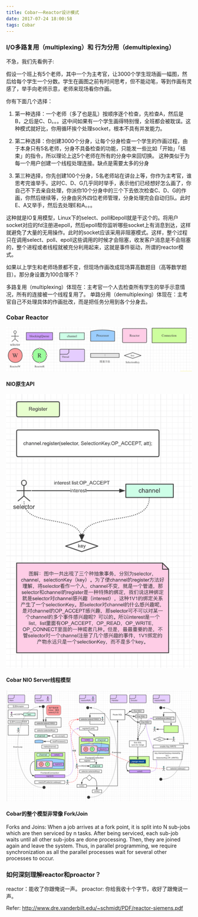 ```yaml
---
title: Cobar——Reactor设计模式
date: 2017-07-24 18:00:58
tags: Cobar
---
```


### I/O多路复用（multiplexing）和 行为分用（demultiplexing）

不急，我们先看例子:

假设一个班上有5个老师，其中一个为主考官，让3000个学生现场画一幅图，然后给每个学生一个分数。学生在画图之前有时间思考，但不能动笔，等到作画有灵感了，举手向老师示意，老师来现场看你作画。

你有下面几个选择：

1. 第一种选择：一个老师（多了也是乱）按顺序逐个检查，先检查A，然后是B，之后是C、D。。。这中间如果有一个学生画得特别慢，全班都会被耽误。这种模式就好比，你用循环挨个处理socket，根本不具有并发能力。

2. 第二种选择：你创建3000个分身，让每个分身检查一个学生的作画过程，由于本身只有5名老师，分身不具备检查的功能，只能发一些比如「开始」「结束」的指令，所以理论上这5个老师在所有的分身中来回切换。 这种类似于为每一个用户创建一个线程处理连接。缺点是需要太多的分身

3. 第三种选择，你先创建100个分身，5名老师站在讲台上等，你作为主考官，谁思考完谁举手。这时C、D、G几乎同时举手，表示他们已经想好怎么画了，你自己不下去亲自处理，你派你10个分身中的三个下去依次检查C、D、G的作画，你然后继续等，分身由另外四位老师管理，分身处理完会自动归队。此时E、A又举手，然后去处理E和A。。。 

这种就是IO复用模型，Linux下的select、poll和epoll就是干这个的。将用户socket对应的fd注册进epoll，然后epoll帮你监听哪些socket上有消息到达，这样就避免了大量的无用操作。此时的socket应该采用非阻塞模式。这样，整个过程只在调用select、poll、epoll这些调用的时候才会阻塞，收发客户消息是不会阻塞的，整个进程或者线程就被充分利用起来，这就是事件驱动，所谓的reactor模式。

如果以上学生和老师场景都不变，但现场作画改成现场算高数题目（高等数学题目）。那分身设置为100合理不？

多路复用（multiplexing）体现在：主考官一个人去检查所有学生的举手示意情况，所有的连接被一个线程复用了。
单路分用（demultiplexing）体现在：主考官自己不处理具体的作画批改，而是把任务分用到各个分身去。

### Cobar Reactor

![](Cobar-Reactor-design-pattern/CobarReactorSign.gif)

#### NIO原生API

![](Cobar-Reactor-design-pattern/NioRegister.gif)

#### Cobar NIO Server线程模型

![](Cobar-Reactor-design-pattern/CobarReactor.gif)

#### Cobar的整个模型非常像 Fork/Join
Forks and Joins: When a job arrives at a fork point, it is split into N sub-jobs which are then serviced by n tasks. After being serviced, each sub-job waits until all other sub-jobs are done processing. Then, they are joined again and leave the system. Thus, in parallel programming, we require synchronization as all the parallel processes wait for several other processes to occur.


### 如何深刻理解reactor和proactor？

reactor：能收了你跟俺说一声。
proactor: 你给我收十个字节，收好了跟俺说一声。

Refer:
http://www.dre.vanderbilt.edu/~schmidt/PDF/reactor-siemens.pdf

